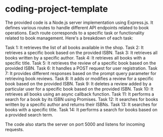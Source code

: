 # coding-project-template

The provided code is a Node.js server implementation using Express.js. It defines various routes to handle different API endpoints related to book operations. Each route corresponds to a specific task or functionality related to book management. Here's a breakdown of each task:

Task 1: It retrieves the list of all books available in the shop.
Task 2: It retrieves a specific book based on the provided ISBN.
Task 3: It retrieves all books written by a specific author.
Task 4: It retrieves all books with a specific title.
Task 5: It retrieves the review of a specific book based on the provided ISBN.
Task 6: It handles a POST request for user registration.
Task 7: It provides different responses based on the prompt query parameter for retrieving book reviews.
Task 8: It adds or modifies a review for a specific book based on the provided ISBN.
Task 9: It deletes a review added by a particular user for a specific book based on the provided ISBN.
Task 10: It retrieves all books using an async callback function.
Task 11: It performs a search for a book by its ISBN using Promises.
Task 12: It searches for books written by a specific author and returns their ISBNs.
Task 13: It searches for books with a specific title.
Task 14: It performs a search for books based on a provided search term.

The code also starts the server on port 5000 and listens for incoming requests.
